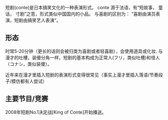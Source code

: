 短剧(conte)是日本搞笑文化的一种表演形式。 conte 源于法语，有“短故事， 童话， 寸剧”之意，形式类似中国国内的小品。
与喜剧的区别为： “喜剧由演员表演，短剧由搞笑艺人表演”。

## 形态

时常5-20分钟（更长的话则会被归类为喜剧或者轻喜剧），会使用道具或化妆.
与漫才的吐槽，装傻分角一样，短剧的基本构成为正常人(フリ，类似吐槽)和怪人（コナシ，类似装傻）。

近年来在漫才里插入短剧的表演形式变得很常见（事实上漫才里插入落语/节奏段子/模仿都有人尝试）

## 主要节目/竞赛


2008年短剧No.1决定战[King of Conte]开始播送。

